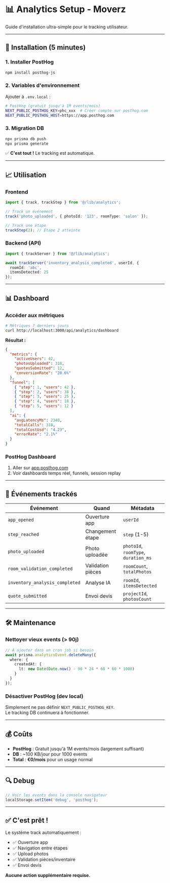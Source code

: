 # 📊 Analytics Setup - Moverz

Guide d'installation ultra-simple pour le tracking utilisateur.

---

## 🚀 Installation (5 minutes)

### 1. Installer PostHog

```bash
npm install posthog-js
```

### 2. Variables d'environnement

Ajouter à `.env.local` :

```bash
# PostHog (gratuit jusqu'à 1M events/mois)
NEXT_PUBLIC_POSTHOG_KEY=phc_xxx  # Créer compte sur posthog.com
NEXT_PUBLIC_POSTHOG_HOST=https://app.posthog.com
```

### 3. Migration DB

```bash
npx prisma db push
npx prisma generate
```

✅ **C'est tout !** Le tracking est automatique.

---

## 📈 Utilisation

### Frontend

```typescript
import { track, trackStep } from '@/lib/analytics';

// Track un événement
track('photo_uploaded', { photoId: '123', roomType: 'salon' });

// Track une étape
trackStep(2); // Étape 2 atteinte
```

### Backend (API)

```typescript
import { trackServer } from '@/lib/analytics';

await trackServer('inventory_analysis_completed', userId, {
  roomId: 'abc',
  itemsDetected: 25
});
```

---

## 📊 Dashboard

### Accéder aux métriques

```bash
# Métriques 7 derniers jours
curl http://localhost:3000/api/analytics/dashboard
```

**Résultat :**
```json
{
  "metrics": {
    "activeUsers": 42,
    "photosUploaded": 318,
    "quotesSubmitted": 12,
    "conversionRate": "28.6%"
  },
  "funnel": [
    { "step": 1, "users": 42 },
    { "step": 2, "users": 38 },
    { "step": 3, "users": 25 },
    { "step": 4, "users": 18 },
    { "step": 5, "users": 12 }
  ],
  "ai": {
    "avgLatencyMs": 2340,
    "totalCalls": 318,
    "totalCostUsd": "4.23",
    "errorRate": "2.1%"
  }
}
```

### PostHog Dashboard

1. Aller sur [app.posthog.com](https://app.posthog.com)
2. Voir dashboards temps réel, funnels, session replay

---

## 🎯 Événements trackés

| Événement | Quand | Métadata |
|-----------|-------|----------|
| `app_opened` | Ouverture app | `userId` |
| `step_reached` | Changement étape | `step` (1-5) |
| `photo_uploaded` | Photo uploadée | `photoId`, `roomType`, `duration_ms` |
| `room_validation_completed` | Validation pièces | `roomCount`, `totalPhotos` |
| `inventory_analysis_completed` | Analyse IA | `roomId`, `itemsDetected` |
| `quote_submitted` | Envoi devis | `projectId`, `photosCount` |

---

## 🛠️ Maintenance

### Nettoyer vieux events (> 90j)

```typescript
// À ajouter dans un cron job si besoin
await prisma.analyticsEvent.deleteMany({
  where: {
    createdAt: {
      lt: new Date(Date.now() - 90 * 24 * 60 * 60 * 1000)
    }
  }
});
```

### Désactiver PostHog (dev local)

Simplement ne pas définir `NEXT_PUBLIC_POSTHOG_KEY`.  
Le tracking DB continuera à fonctionner.

---

## 💰 Coûts

- **PostHog** : Gratuit jusqu'à 1M events/mois (largement suffisant)
- **DB** : ~100 KB/jour pour 1000 events
- **Total** : **€0/mois** pour un usage normal

---

## 🔍 Debug

```typescript
// Voir les events dans la console navigateur
localStorage.setItem('debug', 'posthog');
```

---

## ✅ C'est prêt !

Le système track automatiquement :
- ✅ Ouverture app
- ✅ Navigation entre étapes
- ✅ Upload photos
- ✅ Validation pièces/inventaire
- ✅ Envoi devis

**Aucune action supplémentaire requise.**

